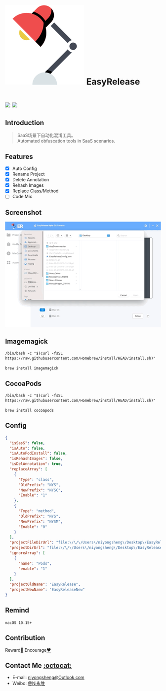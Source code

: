 ![(logo)](https://github.com/niyongsheng/EasyRelease/blob/main/logo.png?raw=true&width=100&height=100)
EasyRelease
===
[![](https://img.shields.io/badge/platform-Mac-orange.svg)](https://developer.apple.com/mac/)
[![](https://img.shields.io/badge/license-MIT-blue.svg)](https://github.com/niyongsheng/EasyRelease/blob/master/LICENSE)
===

## Introduction
> SaaS场景下自动化混淆工具。<br/>
> Automated obfuscation tools in SaaS scenarios.

## Features
- [x] Auto Config
- [x] Rename Project
- [x] Delete Annotation
- [x] Rehash Images
- [x] Replace Class/Method
- [ ] Code Mix

## Screenshot
![image](https://github.com/niyongsheng/niyongsheng.github.io/blob/master/Document/easy_release_demo.gif?raw=true)

## Imagemagick
```shell
/bin/bash -c "$(curl -fsSL https://raw.githubusercontent.com/Homebrew/install/HEAD/install.sh)"

brew install imagemagick
```

## CocoaPods
```shell
/bin/bash -c "$(curl -fsSL https://raw.githubusercontent.com/Homebrew/install/HEAD/install.sh)"

brew install cocoapods
```

## Config
```json
{
  "isSasS": false,
  "isAuto": false,
  "isAutoPodInstall": false,
  "isRehashImages": false,
  "isDelAnnotation": true,
  "replaceArray": [
    {
      "Type": "class",
      "OldPrefix": "NYS",
      "NewPrefix": "NYSC",
      "Enable": "1"
    },
    {
      "Type": "method",
      "OldPrefix": "NYS",
      "NewPrefix": "NYSM",
      "Enable": "0"
    }
  ],
  "projectFileDirUrl": "file:\/\/\/Users\/niyongsheng\/Desktop\/EasyRelease\/EasyRelease.xcodeproj",
  "projectDirUrl": "file:\/\/\/Users\/niyongsheng\/Desktop\/EasyRelease\/EasyRelease\/",
  "ignoreArray": [
    {
      "name": "Pods",
      "enable": "1"
    }
  ],
  "projectOldName": "EasyRelease",
  "projectNewName": "EasyReleaseNew"
}
```

## Remind
`macOS 10.15+ `

## Contribution
Reward[:lollipop:](https://github.com/niyongsheng/niyongsheng.github.io/blob/master/Beg/README.md)  Encourage[:heart:](https://github.com/niyongsheng/EasyRelease/stargazers)

## Contact Me [:octocat:](https://niyongsheng.github.io)
* E-mail: niyongsheng@Outlook.com
* Weibo: [@Ni永胜](https://weibo.com/u/7317805089)
